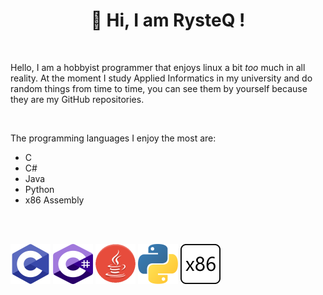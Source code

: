 <h1 align = "center">👋 Hi, I am RysteQ !</h1>

<br>

Hello, I am a hobbyist programmer that enjoys linux a bit *too* much in all reality. At the moment I study Applied Informatics in my university and do random things from time to time, you can see them by yourself because they are my GitHub repositories.

<br>

The programming languages I enjoy the most are:

- C
- C#
- Java
- Python
- x86 Assembly

<br><br>

![](C.png) ![](C-Sharp.png) ![](Java.png) ![](Python.png) ![](x86.png)